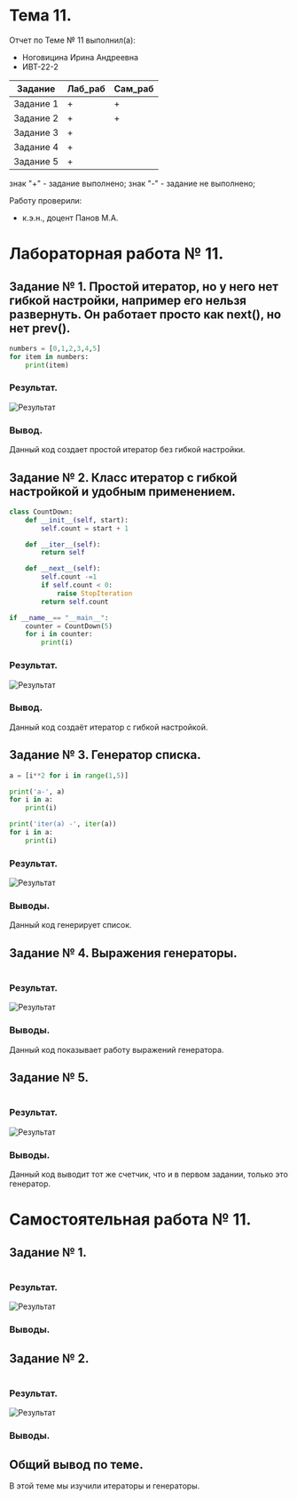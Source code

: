# Тема 11.
Отчет по Теме № 11 выполнил(а):
- Ноговицина Ирина Андреевна
- ИВТ-22-2

| Задание | Лаб_раб | Сам_раб |
| ---| --- | ---|
| Задание 1 | + | + |
| Задание 2 | + | + |
| Задание 3 | + |   |
| Задание 4 | + |   |
| Задание 5 | + |   |


знак "+" - задание выполнено; знак "-" - задание не выполнено;

Работу проверили:
- к.э.н., доцент Панов М.А.

# Лабораторная работа № 11.
## Задание № 1. Простой итератор, но у него нет гибкой настройки, например его нельзя развернуть. Он работает просто как next(), но нет prev().

```python
numbers = [0,1,2,3,4,5]
for item in numbers:
    print(item)
```

### Результат.
![Результат](pic/lab1.jpg)

### Вывод.
Данный код создает простой итератор без гибкой настройки.

## Задание № 2. Класс итератор с гибкой настройкой и удобным применением.

```python
class CountDown:
    def __init__(self, start):
        self.count = start + 1

    def __iter__(self):
        return self

    def __next__(self):
        self.count -=1
        if self.count < 0:
            raise StopIteration
        return self.count

if __name__== "__main__":
    counter = CountDown(5)
    for i in counter:
        print(i)
```

### Результат.
![Результат](pic/lab2.jpg)

### Вывод.
Данный код создаёт итератор с гибкой настройкой.

## Задание № 3. Генератор списка.

```python
a = [i**2 for i in range(1,5)]

print('a-', a)
for i in a:
    print(i)

print('iter(a) -', iter(a))
for i in a:
    print(i)
```

### Результат.
![Результат](pic/lab3.jpg)

### Выводы.
Данный код генерирует список.

## Задание № 4. Выражения генераторы.

```python

```

### Результат.
![Результат](pic/lab4.jpg)

### Выводы.
Данный код показывает работу выражений генератора.

## Задание № 5.

```python

```

### Результат.
![Результат](pic/lab5.jpg)

### Выводы.
Данный код выводит тот же счетчик, что и в первом задании, только это генератор.

# Самостоятельная работа № 11.
## Задание № 1.

```python

```

### Результат.
![Результат](pic/sam1.jpg)

### Выводы.

## Задание № 2.

```python

```

### Результат.
![Результат](pic/sam2.jpg)

### Выводы.

## Общий вывод по теме.
В этой теме мы изучили итераторы и генераторы.
